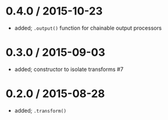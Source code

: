 0.4.0 / 2015-10-23
==================
 * added; `.output()` function for chainable output processors

0.3.0 / 2015-09-03
==================
 * added; constructor to isolate transforms #7

0.2.0 / 2015-08-28
==================
 * added; `.transform()`
